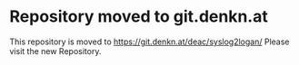 Repository moved to git.denkn.at
================================

This repository is moved to https://git.denkn.at/deac/syslog2logan/
Please visit the new Repository.
